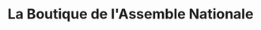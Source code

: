 ---
title: "La Boutique de l'Assemble Nationale"
url: /paris/la-boutique-de-lassemble-nationale/
shop: cadeau
---